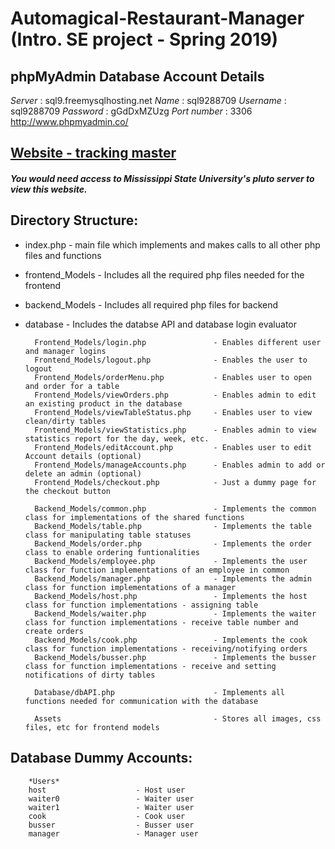 # Automagical-Restaurant-Manager (Intro. SE project - Spring 2019)

## phpMyAdmin Database Account Details
*Server* : sql9.freemysqlhosting.net
*Name* : sql9288709
*Username* : sql9288709
*Password* : gGdDxMZUzg
*Port number* : 3306
http://www.phpmyadmin.co/

## [Website - tracking master](http://pluto.cse.msstate.edu/~an839/SE/Automagical-Restaurant-Manager/)
##### You would need access to Mississippi State University's pluto server to view this website.

## Directory Structure:
* index.php     - main file which implements and makes calls to all other php files and functions
* frontend_Models      - Includes all the required php files needed for the frontend
* backend_Models       - Includes all required php files for backend
* database             - Includes the databse API and database login evaluator 

        Frontend_Models/login.php               - Enables different user and manager logins
        Frontend_Models/logout.php              - Enables the user to logout
        Frontend_Models/orderMenu.php           - Enables user to open and order for a table
        Frontend_Models/viewOrders.php          - Enables admin to edit an existing product in the database
        Frontend_Models/viewTableStatus.php     - Enables user to view clean/dirty tables
        Frontend_Models/viewStatistics.php      - Enables admin to view statistics report for the day, week, etc. 
        Frontend_Models/editAccount.php         - Enables user to edit Account details (optional)
        Frontend_Models/manageAccounts.php      - Enables admin to add or delete an admin (optional)
        Frontend_Models/checkout.php            - Just a dummy page for the checkout button

        Backend_Models/common.php               - Implements the common class for implementations of the shared functions
        Backend_Models/table.php                - Implements the table class for manipulating table statuses
        Backend_Models/order.php                - Implements the order class to enable ordering funtionalities
        Backend_Models/employee.php             - Implements the user class for function implementations of an employee in common
        Backend_Models/manager.php              - Implements the admin class for function implementations of a manager
        Backend_Models/host.php                 - Implements the host class for function implementations - assigning table 
        Backend_Models/waiter.php               - Implements the waiter class for function implementations - receive table number and create orders 
        Backend_Models/cook.php                 - Implements the cook class for function implementations - receiving/notifying orders 
        Backend_Models/busser.php               - Implements the busser class for function implementations - receive and setting notifications of dirty tables

        Database/dbAPI.php                      - Implements all functions needed for communication with the database

        Assets                                  - Stores all images, css files, etc for frontend models


## Database Dummy Accounts:

        *Users* 
        host                    - Host user
        waiter0                 - Waiter user
        waiter1                 - Waiter user
        cook                    - Cook user
        busser                  - Busser user
        manager                 - Manager user


